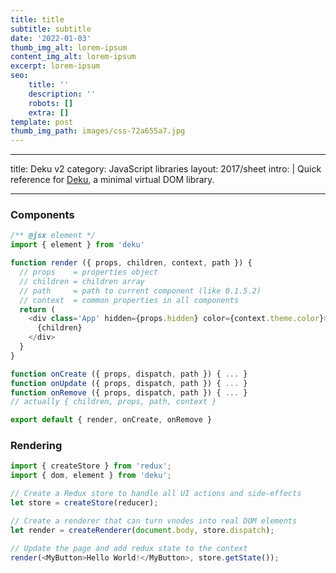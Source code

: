 ```yaml
---
title: title
subtitle: subtitle
date: '2022-01-03'
thumb_img_alt: lorem-ipsum
content_img_alt: lorem-ipsum
excerpt: lorem-ipsum
seo:
    title: ''
    description: ''
    robots: []
    extra: []
template: post
thumb_img_path: images/css-72a655a7.jpg
---
```


---

title: Deku v2
category: JavaScript libraries
layout: 2017/sheet
intro: |
Quick reference for [Deku](https://www.npmjs.com/package/deku), a minimal virtual DOM library.

---

### Components

```js
/** @jsx element */
import { element } from 'deku'

function render ({ props, children, context, path }) {
  // props    = properties object
  // children = children array
  // path     = path to current component (like 0.1.5.2)
  // context  = common properties in all components
  return (
    <div class='App' hidden={props.hidden} color={context.theme.color}>
      {children}
    </div>
  }
}

function onCreate ({ props, dispatch, path }) { ... }
function onUpdate ({ props, dispatch, path }) { ... }
function onRemove ({ props, dispatch, path }) { ... }
// actually { children, props, path, context }

export default { render, onCreate, onRemove }
```

### Rendering

```js
import { createStore } from 'redux';
import { dom, element } from 'deku';

// Create a Redux store to handle all UI actions and side-effects
let store = createStore(reducer);

// Create a renderer that can turn vnodes into real DOM elements
let render = createRenderer(document.body, store.dispatch);

// Update the page and add redux state to the context
render(<MyButton>Hello World!</MyButton>, store.getState());
```
